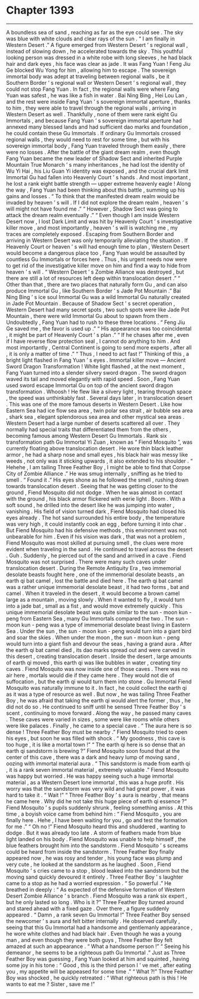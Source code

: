 
# Chapter 1393


---

A boundless sea of sand , reaching as far as the eye could see .
The sky was blue with white clouds and clear rays of the sun .
“ I am finally in Western Desert .” A figure emerged from Western Desert ’ s regional wall , instead of slowing down , he accelerated towards the sky .
This youthful looking person was dressed in a white robe with long sleeves , he had black hair and dark eyes , his face was clear as jade .
It was Fang Yuan !
Feng Jiu Ge blocked Wu Yong for him , allowing him to escape .
The sovereign immortal body was adept at traveling between regional walls , be it Southern Border ’ s regional wall or Western Desert ’ s regional wall , they could not stop Fang Yuan .
In fact , the regional walls were where Fang Yuan was safest , he was like a fish in water .
Bai Ning Bing , Hei Lou Lan , and the rest were inside Fang Yuan ’ s sovereign immortal aperture , thanks to him , they were able to travel through the regional walls , arriving in Western Desert as well .
Thankfully , none of them were rank eight Gu Immortals , and because Fang Yuan ’ s sovereign immortal aperture had annexed many blessed lands and had sufficient dao marks and foundation , he could contain these Gu Immortals .
If ordinary Gu Immortals crossed regional walls , they would need to rest for some time , but with his sovereign immortal body , Fang Yuan traveled through them easily , there were no losses .
After the battle of the giant dream realm , even though Fang Yuan became the new leader of Shadow Sect and inherited Purple Mountain True Monarch ’ s many inheritances , he had lost the identity of Wu Yi Hai , his Liu Guan Yi identity was exposed , and the crucial dark limit Immortal Gu had fallen into Heavenly Court ’ s hands . And most important , he lost a rank eight battle strength — upper extreme heavenly eagle !
Along the way , Fang Yuan had been thinking about this battle , summing up his gains and losses .
“ To think that the manifested dream realm would be invaded by heaven ’ s will . If I did not explore the dream realm , heaven ’ s will might not have found me .”
“ However , Shadow Sect was going to attack the dream realm eventually .”
“ Even though I am inside Western Desert now , I lost Dark Limit and was hit by Heavenly Court ’ s investigative killer move , and most importantly , heaven ’ s will is watching me , my traces are completely exposed .
Escaping from Southern Border and arriving in Western Desert was only temporarily alleviating the situation .
If Heavenly Court or heaven ’ s will had enough time to plan , Western Desert would become a dangerous place too , Fang Yuan would be assaulted by countless Gu Immortals or forces here .
Thus , his urgent needs now were to get rid of the investigative killer move on him and find a way to hide from heaven ’ s will .
“ Western Desert ’ s Zombie Alliance was destroyed , but there are still a lot of resources left deep within translocation desert .”
“ Other than that , there are two places that naturally form Gu , and can also produce Immortal Gu , like Southern Border ’ s Jade Pot Mountain .”
Bai Ning Bing ’ s ice soul Immortal Gu was a wild Immortal Gu naturally created in Jade Pot Mountain .
Because of Shadow Sect ’ s secret operation , Western Desert had many secret spots , two such spots were like Jade Pot Mountain , there were wild Immortal Gu about to spawn from them .
Undoubtedly , Fang Yuan had to rush to these three locations .
“ Feng Jiu Ge saved me , the favor is used up .”
“ His appearance was too coincidental , it might be part of Heavenly Court ’ s plan .”
“ If he chases after me , even if I have reverse flow protection seal , I cannot do anything to him . And most importantly , Central Continent is going to send more experts , after all , it is only a matter of time .”
“ Thus , I need to act fast !”
Thinking of this , a bright light flashed in Fang Yuan ’ s eyes .
Immortal killer move — Ancient Sword Dragon Transformation !
White light flashed , at the next moment , Fang Yuan turned into a slender silvery sword dragon .
The sword dragon waved its tail and moved elegantly with rapid speed .
Soon , Fang Yuan used sword escape Immortal Gu on top of the ancient sword dragon transformation .
Whoosh !
He flew like a silvery light , tearing through space , the speed was unthinkably fast .
Several days later , in translocation desert .
This was one of the more famous deserts in Western Desert .
Like how Eastern Sea had ice flow sea area , twin polar sea strait , air bubble sea area , shark sea , elegant splendorous sea area and other mystical sea areas .
Western Desert had a large number of deserts scattered all over . They normally had special traits that differentiated them from the others , becoming famous among Western Desert Gu Immortals .
Rank six transformation path Gu Immortal Yi Zuan , known as “ Fiend Mosquito ”, was currently floating above translocation desert .
He wore thin black leather armor , he had a sharp nose and small eyes , his black hair was messy like weeds , not only was it sticking upwards , it also extended to his shoulder .
“ Hehehe , I am tailing Three Feather Boy , I might be able to find that Corpse City of Zombie Alliance .”
He was smug internally , sniffing as he tried to smell .
“ Found it .” His eyes shone as he followed the smell , rushing down towards translocation desert .
Seeing that he was getting closer to the ground , Fiend Mosquito did not dodge .
When he was almost in contact with the ground , his black armor flickered with eerie light .
Boom .
With a soft sound , he drilled into the desert like he was jumping into water , vanishing .
His field of vision turned dark , Fiend Mosquito had closed his eyes already .
The hot sand surrounded his entire body , the temperature was very high , it could instantly cook an egg , before turning it into char .
But Fiend Mosquito had his defensive methods , this environment was not unbearable for him .
Even if his vision was dark , that was not a problem , Fiend Mosquito was most skilled at pursuing smell , the clues were more evident when traveling in the sand .
He continued to travel across the desert .
Guh .
Suddenly , he pierced out of the sand and arrived in a cave .
Fiend Mosquito was not surprised .
There were many such caves under translocation desert .
During the Remote Antiquity Era , two immemorial desolate beasts fought here , one of the immemorial desolate beasts , an earth qi bat camel , lost the battle and died here .
The earth qi bat camel was a rather unique immemorial desolate beast , it had two forms , bat and camel . When it traveled in the desert , it would become a brown camel large as a mountain , moving slowly . When it wanted to fly , it would turn into a jade bat , small as a fist , and would move extremely quickly .
This unique immemorial desolate beast was quite similar to the sun - moon kun - peng from Eastern Sea , many Gu Immortals compared the two .
The sun - moon kun - peng was a type of immemorial desolate beast living in Eastern Sea .
Under the sun , the sun - moon kun - peng would turn into a giant bird and soar the skies .
When under the moon , the sun - moon kun - peng would turn into a giant fish and devour the seas , having a grand aura .
After the earth qi bat camel died , its dao marks spread out and were carved in this desert , creating translocation desert .
Inside the desert , large amounts of earth qi moved , this earth qi was like bubbles in water , creating tiny caves .
Fiend Mosquito was now inside one of those caves .
There was no air here , mortals would die if they came here . They would not die of suffocation , but the earth qi would turn them into stone .
Gu Immortal Fiend Mosquito was naturally immune to it .
In fact , he could collect the earth qi as it was a type of resource as well .
But now , he was tailing Three Feather Boy , he was afraid that taking the earth qi would alert the former , thus , he did not do so .
He continued to sniff until he sensed Three Feather Boy ’ s scent , continuing to move forward .
Along the way , he passed many caves .
These caves were varied in sizes , some were like rooms while others were like palaces .
Finally , he came to a special cave .
“ The aura here is so dense ! Three Feather Boy must be nearby .”
Fiend Mosquito tried to open his eyes , but soon he was filled with shock .
“ My goodness , this cave is too huge , it is like a mortal town !”
“ The earth qi here is so dense that an earth qi sandstorm is brewing ?”
Fiend Mosquito soon found that at the center of this cave , there was a dark and heavy lump of moving sand , oozing with immortal material aura .
“ This sandstorm is made from earth qi , it is a rank seven immortal material , extremely valuable .”
Fiend Mosquito was happy but worried .
He was happy seeing such a huge immortal material , as a Western Desert lone immortal , this was a huge profit .
His worry was that the sandstorm was very wild and had great power , it was hard to take it .
“ Wait !”
“ Three Feather Boy ’ s aura is nearby , that means he came here . Why did he not take this huge piece of earth qi essence ?”
Fiend Mosquito ’ s pupils suddenly shrunk , feeling something amiss .
At this time , a boyish voice came from behind him : “ Fiend Mosquito , you are finally here . Hehe , I have been waiting for you , go and test the formation for me .”
“ Oh no !” Fiend Mosquito heard this and shuddered , wanting to dodge .
But it was already too late .
A storm of feathers made from blue light landed on his body .
Fiend Mosquito was unable to help himself , the blue feathers brought him into the sandstorm .
Fiend Mosquito ’ s screams could be heard from inside the sandstorm .
Three Feather Boy finally appeared now , he was rosy and tender , his young face was plump and very cute , he looked at the sandstorm as he laughed .
Soon , Fiend Mosquito ’ s cries came to a stop , blood leaked into the sandstorm but the moving sand quickly devoured it entirely .
Three Feather Boy ’ s laughter came to a stop as he had a worried expression .
“ So powerful .”
He breathed in deeply : “ As expected of the defensive formation of Western Desert Zombie Alliance ’ s branch . Fiend Mosquito was a rank six expert , but he only lasted so long . Who is it ?”
Three Feather Boy turned around and stared ahead with a fixed gaze .
Over there , a figure suddenly appeared .
“ Damn , a rank seven Gu Immortal !” Three Feather Boy sensed the newcomer ’ s aura and felt bitter internally .
He observed carefully , seeing that this Gu Immortal had a handsome and gentlemanly appearance , he wore white clothes and had black hair . Even though he was a young man , and even though they were both guys , Three Feather Boy felt amazed at such an appearance .
“ What a handsome person !”
“ Seeing his demeanor , he seems to be a righteous path Gu Immortal .”
Just as Three Feather Boy was guessing , Fang Yuan looked at him and squinted , having some joy in his tone : “ Good , this is the third person I ’ ve met , after eating you , my appetite will be appeased for some time .”
“ What ?!” Three Feather Boy was shocked , he quickly retreated : “ What righteous path is this ! He wants to eat me ? Sister , save me !”

---

